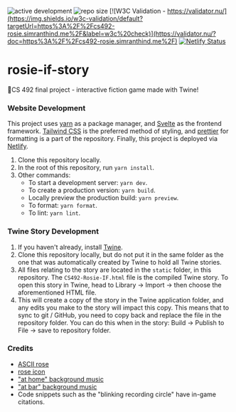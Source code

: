 ![active development](https://img.shields.io/badge/active%20dev-yes-brightgreen.svg)
![repo size](https://img.shields.io/github/languages/code-size/CS-492-Final-Project/rosie-if-story)
[![W3C Validation - https://validator.nu/](https://img.shields.io/w3c-validation/default?targetUrl=https%3A%2F%2Fcs492-rosie.simranthind.me%2F&label=w3c%20check)](https://validator.nu/?doc=https%3A%2F%2Fcs492-rosie.simranthind.me%2F)
[![Netlify Status](https://api.netlify.com/api/v1/badges/c24c8ae0-dfb6-43a1-9eb1-fabbaf3814d5/deploy-status)](https://app.netlify.com/sites/cs492-rosie/deploys)

# rosie-if-story
🌹CS 492 final project - interactive fiction game made with Twine!

### Website Development
This project uses [yarn](https://yarnpkg.com/) as a package manager, and [Svelte](https://svelte.dev/) as the frontend framework. [Tailwind CSS](https://tailwindcss.com/) is the preferred method of styling, and [prettier](https://prettier.io/) for formatting is a part of the repository. Finally, this project is deployed via [Netlify](https://www.netlify.com/).

1. Clone this repository locally.
2. In the root of this repository, run `yarn install`.
3. Other commands:
   * To start a development server: `yarn dev`.
   * To create a production version: `yarn build`.
   * Locally preview the production build: `yarn preview`.
   * To format: `yarn format`.
   * To lint: `yarn lint`.

### Twine Story Development
1. If you haven't already, install [Twine](https://twinery.org/).
2. Clone this repository locally, but do not put it in the same folder as the one that was automatically created by Twine to hold all Twine stories. 
3. All files relating to the story are located in the `static` folder, in this repository. The `CS492-Rosie-IF.html` file is the compiled Twine story. To open this story in Twine, head to Library → Import → then choose the aforementioned HTML file.
4. This will create a copy of the story in the Twine application folder, and any edits you make to the story will impact this copy. This means that to sync to git / GitHub, you need to copy back and replace the file in the repository folder. You can do this when in the story: Build → Publish to File → save to repository folder.

### Credits
* [ASCII rose](https://www.asciiart.eu/plants/roses)
* [rose icon](https://thenounproject.com/icon/rose-7667370/)
* ["at home" background music](https://freemusicarchive.org/music/Chad_Crouch/field-report-vol-viii-elk-rock-island-instrumental/the-channel-instrumental/)
* ["at bar" background music](https://freesound.org/people/Talitha5/sounds/509950/)
* Code snippets such as the "blinking recording circle" have in-game citations.
